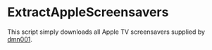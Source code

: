 # ExtractAppleScreensavers

This script simply downloads all Apple TV screensavers supplied by [dmn001](https://github.com/dmn001/).

